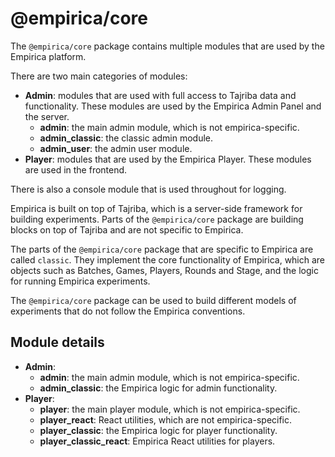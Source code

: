 # @empirica/core

The `@empirica/core` package contains multiple modules that are used by the
Empirica platform.

There are two main categories of modules:

- **Admin**: modules that are used with full access to Tajriba data and
  functionality. These modules are used by the Empirica Admin Panel and the
  server.
  - **admin**: the main admin module, which is not empirica-specific.
  - **admin_classic**: the classic admin module.
  - **admin_user**: the admin user module.
- **Player**: modules that are used by the Empirica Player. These modules are
  used in the frontend.

There is also a console module that is used throughout for logging.

Empirica is built on top of Tajriba, which is a server-side framework for
building experiments. Parts of the `@empirica/core` package are building blocks
on top of Tajriba and are not specific to Empirica.

The parts of the `@empirica/core` package that are specific to Empirica are
called `classic`. They implement the core functionality of Empirica, which are
objects such as Batches, Games, Players, Rounds and Stage, and the logic for
running Empirica experiments.

The `@empirica/core` package can be used to build different models of
experiments that do not follow the Empirica conventions.

## Module details

- **Admin**:
  - **admin**: the main admin module, which is not empirica-specific.
  - **admin_classic**: the Empirica logic for admin functionality.
- **Player**:
  - **player**: the main player module, which is not empirica-specific.
  - **player_react**: React utilities, which are not empirica-specific.
  - **player_classic**: the Empirica logic for player functionality.
  - **player_classic_react**: Empirica React utilities for players.
